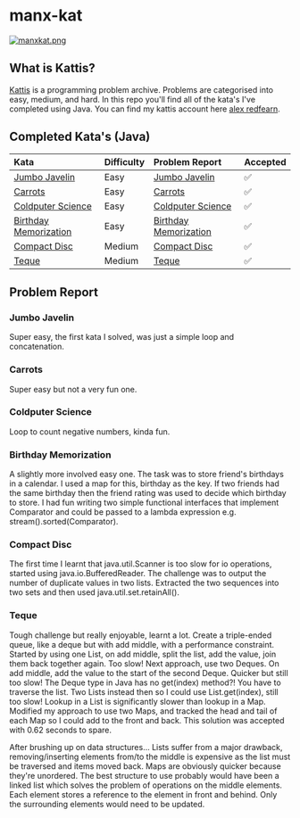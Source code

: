 # manx-kat
[![manxkat.png](https://i.postimg.cc/5NgJBYV1/manxkat.png)](https://postimg.cc/KR1CFYjs)

## What is Kattis?
[Kattis](https://open.kattis.com/) is a programming problem archive. Problems are categorised into easy, medium, and hard. In this repo you'll find all of the kata's I've completed using Java. You can find my kattis account here [alex redfearn](https://open.kattis.com/users/alex-redfearn).

## Completed Kata's (Java)
|Kata                                                                               |Difficulty     |Problem Report                           |Accepted|
|:----------------------------------------------------------------------------------|:--------------|:--------------------------------------- |:-------|
|[Jumbo Javelin](https://open.kattis.com/problems/jumbojavelin)                     |Easy           |[Jumbo Javelin](#jumbo-javelin)          |✅|
|[Carrots](https://open.kattis.com/problems/carrots)                                |Easy           |[Carrots](#carrots)                      |✅|
|[Coldputer Science](https://open.kattis.com/problems/cold)                         |Easy           |[Coldputer Science](#coldputer-science)  |✅|
|[Birthday Memorization](https://open.kattis.com/problems/fodelsedagsmemorisering)  |Easy           |[Birthday Memorization](#birthday-memorization)|✅|
|[Compact Disc](https://open.kattis.com/problems/cd)                                |Medium         |[Compact Disc](#compact-disc)            |✅|
|[Teque](https://open.kattis.com/problems/teque)                                    |Medium         |[Teque](#teque)                          |✅|

## Problem Report

### Jumbo Javelin
Super easy, the first kata I solved, was just a simple loop and concatenation.

### Carrots
Super easy but not a very fun one.

### Coldputer Science
Loop to count negative numbers, kinda fun.

### Birthday Memorization
A slightly more involved easy one. The task was to store friend's birthdays in a calendar. I used a map for this, birthday as the key. If two friends had the same birthday then the friend rating was used to decide which birthday to store. I had fun writing two simple functional interfaces that implement Comparator and could be passed to a lambda expression e.g. stream().sorted(Comparator).

### Compact Disc
The first time I learnt that java.util.Scanner is too slow for io operations, started using java.io.BufferedReader. The challenge was to output the number of duplicate values in two lists. Extracted the two sequences into two sets and then used java.util.set.retainAll().

### Teque
Tough challenge but really enjoyable, learnt a lot. Create a triple-ended queue, like a deque but with add middle, with a performance constraint. Started by using one List, on add middle, split the list, add the value, join them back together again. Too slow! Next approach, use two Deques. On add middle, add the value to the start of the second Deque. Quicker but still too slow! The Deque type in Java has no get(index) method?! You have to traverse the list. Two Lists instead then so I could use List.get(index), still too slow! Lookup in a List is significantly slower than lookup in a Map. Modified my approach to use two Maps, and tracked the head and tail of each Map so I could add to the front and back. This solution was accepted with 0.62 seconds to spare.

After brushing up on data structures... Lists suffer from a major drawback, removing/inserting elements from/to the middle is expensive as the list must be traversed and items moved back. Maps are obviously quicker because they're unordered. The best structure to use probably would have been a linked list which solves the problem of operations on the middle elements. Each element stores a reference to the element in front and behind. Only the surrounding elements would need to be updated.
